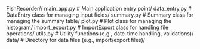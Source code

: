 FishRecorder//
main_app.py            # Main application entry point/
data_entry.py          # DataEntry class for managing input fields/
summary.py             # Summary class for managing the summary table/
plot.py                # Plot class for managing the histogram/
import_export.py       # ImportExport class for handling file operations/
utils.py               # Utility functions (e.g., date-time handling, validations)/
data/                  # Directory for data files (e.g., import/export files)/
